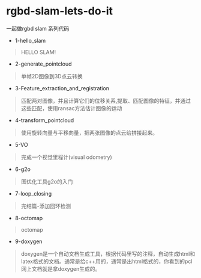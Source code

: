 # rgbd-slam-lets-do-it
一起做rgbd slam 系列代码

* 1-hello_slam
> HELLO SLAM!

* 2-generate_pointcloud
> 单帧2D图像到3D点云转换

* 3-Feature_extraction_and_registration
> 匹配两对图像，并且计算它们的位移关系,提取、匹配图像的特征，并通过这些匹配，使用ransac方法估计图像的运动

* 4-transform_pointcloud
> 使用旋转向量与平移向量，把两张图像的点云给拼接起来。

* 5-VO
> 完成一个视觉里程计(visual odometry)

* 6-g2o
> 图优化工具g2o的入门

* 7-loop_closing
> 完结篇-添加回环检测

* 8-octomap
> octomap

* 9-doxygen
> doxygen是一个自动文档生成工具，根据代码里写的注释，自动生成html和latex格式的文档。通常是给c++用的，通常是出html格式的，你看到的pcl网上文档就是拿doxygen生成的。

